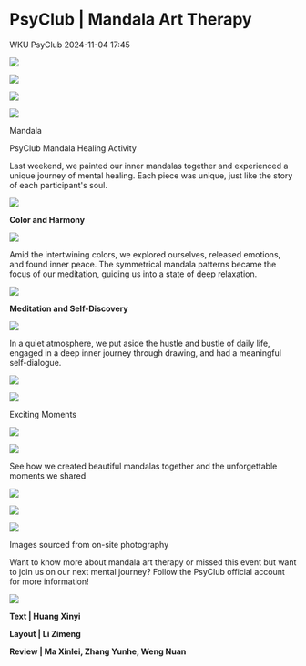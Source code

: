 # PsyClub | Mandala Art Therapy
WKU PsyClub  2024-11-04 17:45

![](2de22a002da9739ceaf11360c5db5afa.gif)

![](43c2c441ab65bb3d2dbf0883afb18247.gif)

![](8cafd0481e8ae774b27f260384778e20.gif)

![](ac3d075ba7a86db64f05c8b5b539f9d7.gif)

Mandala

PsyClub Mandala Healing Activity

Last weekend, we painted our inner mandalas together and experienced a unique journey of mental healing. Each piece was unique, just like the story of each participant's soul.

![](8cafd0481e8ae774b27f260384778e20.gif)

**Color and Harmony**

![](fe3d0462c597f9ee47749d99e6dd856e.jpeg)

Amid the intertwining colors, we explored ourselves, released emotions, and found inner peace. The symmetrical mandala patterns became the focus of our meditation, guiding us into a state of deep relaxation.

![](8cafd0481e8ae774b27f260384778e20.gif)

**Meditation and Self-Discovery**

![](c166122099ab4bf5dd58639a00a8e757.jpeg)

In a quiet atmosphere, we put aside the hustle and bustle of daily life, engaged in a deep inner journey through drawing, and had a meaningful self-dialogue.

![](5e529967dddf35d976c2da68b7fd64e7.jpeg)

![](fec78f78087d409029eb2d276c89e97d.jpeg)

Exciting Moments

![](73be7720f40e99fc043fea8aec1d2814.jpeg)

![](b01b0d701a1f3be72367b39a88f4bd32.jpeg)

See how we created beautiful mandalas together and the unforgettable moments we shared

![](e9d285a66ce00562dc2d49729f03b65f.jpeg)

![](6445cb1e7911ee145e71c0bc7ba8c80a.jpeg)

![](ba417d17ee9643a3e12d536c1eb680cf.jpeg)

Images sourced from on-site photography

Want to know more about mandala art therapy or missed this event but want to join us on our next mental journey? Follow the PsyClub official account for more information!

![](c72d5dafebd8caf2c3c08e9ce9dfa964.png)

**Text | Huang Xinyi**

**Layout | Li Zimeng**

**Review | Ma Xinlei, Zhang Yunhe, Weng Nuan**

